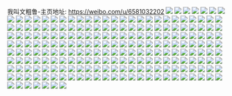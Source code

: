 我叫文粗鲁-主页地址: https://weibo.com/u/6581032202 
![](https://wx4.sinaimg.cn/mw2000/007bnl6Gly1h9hupgt9tjj32c0340e82.jpg) 
![](https://wx4.sinaimg.cn/mw2000/007bnl6Gly1h9hupklya7j32c02lfhdv.jpg) 
![](https://wx4.sinaimg.cn/mw2000/007bnl6Gly1h9hupijglgj32c0340hdu.jpg) 
![](https://wx4.sinaimg.cn/mw2000/007bnl6Gly1h9hupm0wvlj32c0340x6p.jpg) 
![](https://wx4.sinaimg.cn/mw2000/007bnl6Gly1h9hupmwy12j32c02c0hdt.jpg) 
![](https://wx4.sinaimg.cn/mw2000/007bnl6Gly1h9hurbx8asj31w02ioe81.jpg) 
![](https://wx4.sinaimg.cn/mw2000/007bnl6Gly1h9hupn8dnmj31be0zkjwg.jpg) 
![](https://wx4.sinaimg.cn/mw2000/007bnl6Gly1h9hupexfvjj32c02c04qr.jpg) 
![](https://wx4.sinaimg.cn/mw2000/007bnl6Gly1h9hurb7frdj32io1w07wh.jpg) 
![](https://wx4.sinaimg.cn/mw2000/007bnl6Gly1h995ubkrtjj31vh1u9kjl.jpg) 
![](https://wx4.sinaimg.cn/mw2000/007bnl6Gly1h995ubxuaoj30n01dsdla.jpg) 
![](https://wx4.sinaimg.cn/mw2000/007bnl6Gly1h995udxvnuj31w02iou0x.jpg) 
![](https://wx4.sinaimg.cn/mw2000/007bnl6Gly1h995uflhm3j32io1w0npe.jpg) 
![](https://wx4.sinaimg.cn/mw2000/007bnl6Gly1h995uh3qh1j32io1w0npe.jpg) 
![](https://wx4.sinaimg.cn/mw2000/007bnl6Gly1h995uiq2hzj32io1w0b2a.jpg) 
![](https://wx4.sinaimg.cn/mw2000/007bnl6Gly1h95fws0p02j31wn37ku0y.jpg) 
![](https://wx4.sinaimg.cn/mw2000/007bnl6Gly1h8z5fj40dbj315o38cb2a.jpg) 
![](https://wx4.sinaimg.cn/mw2000/007bnl6Gly1h8z5fp0pzjj315o3r0u0x.jpg) 
![](https://wx4.sinaimg.cn/mw2000/007bnl6Gly1h8z5fm1cyvj315o2lo4qp.jpg) 
![](https://wx4.sinaimg.cn/mw2000/007bnl6Gly1h8z5fnlcwdj315o1vt1jb.jpg) 
![](https://wx4.sinaimg.cn/mw2000/007bnl6Gly1h8z5fkt024j315o4edkjm.jpg) 
![](https://wx4.sinaimg.cn/mw2000/007bnl6Gly1h8z5fps4otj315o23w7lu.jpg) 
![](https://wx4.sinaimg.cn/mw2000/007bnl6Gly1h8u6vc1rgej32io1w0u0x.jpg) 
![](https://wx4.sinaimg.cn/mw2000/007bnl6Gly1h8u6vde5r8j31vd1zwhdt.jpg) 
![](https://wx4.sinaimg.cn/mw2000/007bnl6Gly1h8u6vel7r8j32c02c0u0x.jpg) 
![](https://wx4.sinaimg.cn/mw2000/007bnl6Gly1h8u6vfsrdkj32c02c04qq.jpg) 
![](https://wx4.sinaimg.cn/mw2000/007bnl6Gly1h8u6vg4qfcj30k018gn65.jpg) 
![](https://wx4.sinaimg.cn/mw2000/007bnl6Gly1h8u6vhl5wqj31w01w07wi.jpg) 
![](https://wx4.sinaimg.cn/mw2000/007bnl6Gly1h8u6vjfl6mj32io1w0u0y.jpg) 
![](https://wx4.sinaimg.cn/mw2000/007bnl6Gly1h8u6vl4eppj31w02ioe82.jpg) 
![](https://wx4.sinaimg.cn/mw2000/007bnl6Gly1h8u6wii66ij31400u0n97.jpg) 
![](https://wx4.sinaimg.cn/mw2000/007bnl6Gly1h8s6zhu1orj30pb2iohdt.jpg) 
![](https://wx4.sinaimg.cn/mw2000/007bnl6Gly1h8s6zdfoecj315o1pgb1y.jpg) 
![](https://wx4.sinaimg.cn/mw2000/007bnl6Gly1h8s6zb3yvlj30p92io4qp.jpg) 
![](https://wx4.sinaimg.cn/mw2000/007bnl6Gly1h8s6zbzirnj30y02iokh3.jpg) 
![](https://wx4.sinaimg.cn/mw2000/007bnl6Gly1h8s6za42fij315o25g1kx.jpg) 
![](https://wx4.sinaimg.cn/mw2000/007bnl6Gly1h8s6zesziuj30rj2io1kx.jpg) 
![](https://wx4.sinaimg.cn/mw2000/007bnl6Gly1h8s6zgmpv3j315o38he81.jpg) 
![](https://wx4.sinaimg.cn/mw2000/007bnl6Gly1h8s6zdx55mj30k01bcn41.jpg) 
![](https://wx4.sinaimg.cn/mw2000/007bnl6Gly1h8s6zdpjkjj30qk0ikjtw.jpg) 
![](https://wx4.sinaimg.cn/mw2000/007bnl6Gly1h8ps6tdulnj315o63mqv5.jpg) 
![](https://wx4.sinaimg.cn/mw2000/007bnl6Gly1h8ps6uvsffj314b2iohdt.jpg) 
![](https://wx4.sinaimg.cn/mw2000/007bnl6Gly1h8ps6w0gugj315o2loe81.jpg) 
![](https://wx4.sinaimg.cn/mw2000/007bnl6Gly1h8ps6x2wmgj315o2w3kjl.jpg) 
![](https://wx4.sinaimg.cn/mw2000/007bnl6Gly1h8ps711b1gj30qo0qodjh.jpg) 
![](https://wx4.sinaimg.cn/mw2000/007bnl6Gly1h8ps6yzumkj315o2qhkjl.jpg) 
![](https://wx4.sinaimg.cn/mw2000/007bnl6Gly1h8ps6xp1stj315o2yh1cv.jpg) 
![](https://wx4.sinaimg.cn/mw2000/007bnl6Gly1h8ps70mwuej315o4574qq.jpg) 
![](https://wx4.sinaimg.cn/mw2000/007bnl6Gly1h8ps7m5wibj337k2eoe82.jpg) 
![](https://wx4.sinaimg.cn/mw2000/007bnl6Gly1h8krfij5qrj30qo0qodjo.jpg) 
![](https://wx4.sinaimg.cn/mw2000/007bnl6Gly1h8hlfv4f75j315o3arx6p.jpg) 
![](https://wx4.sinaimg.cn/mw2000/007bnl6Gly1h8hlg9e1gyj315o4jpx6p.jpg) 
![](https://wx4.sinaimg.cn/mw2000/007bnl6Gly1h8hlgnqlhtj315o3yx4qq.jpg) 
![](https://wx4.sinaimg.cn/mw2000/007bnl6Gly1h8hlgojxelj30u0140q6i.jpg) 
![](https://wx4.sinaimg.cn/mw2000/007bnl6Gly1h837rb383lj30ec1icq80.jpg) 
![](https://wx4.sinaimg.cn/mw2000/007bnl6Gly1h837ro6bq6j32eo37k4qs.jpg) 
![](https://wx4.sinaimg.cn/mw2000/007bnl6Gly1h821fi19d8j32eo37kx6r.jpg) 
![](https://wx4.sinaimg.cn/mw2000/007bnl6Gly1h819iyqamlj337k2eo4qr.jpg) 
![](https://wx4.sinaimg.cn/mw2000/007bnl6Gly1h7rw2etbtgj31ca1irb29.jpg) 
![](https://wx4.sinaimg.cn/mw2000/007bnl6Gly1h7rw2hs5srj32io1w0qv5.jpg) 
![](https://wx4.sinaimg.cn/mw2000/007bnl6Gly1h7rw2jom1nj31l71021kx.jpg) 
![](https://wx4.sinaimg.cn/mw2000/007bnl6Gly1h7rw2m8tvoj32io1w0e82.jpg) 
![](https://wx4.sinaimg.cn/mw2000/007bnl6Gly1h7oavz3yg8j32qk198kjl.jpg) 
![](https://wx4.sinaimg.cn/mw2000/007bnl6Gly1h7lsrsj3obj337g27o7wi.jpg) 
![](https://wx4.sinaimg.cn/mw2000/007bnl6Gly1h7k9hkw6frj32eo37k4qq.jpg) 
![](https://wx4.sinaimg.cn/mw2000/007bnl6Gly1h7hirw162lj30u02kfaqe.jpg) 
![](https://wx4.sinaimg.cn/mw2000/007bnl6Gly1h7hirua6t7j30u02htwxh.jpg) 
![](https://wx4.sinaimg.cn/mw2000/007bnl6Gly1h7hirs6larj30u027x15h.jpg) 
![](https://wx4.sinaimg.cn/mw2000/007bnl6Gly1h7hirqpnsgj30u02trdq9.jpg) 
![](https://wx4.sinaimg.cn/mw2000/007bnl6Gly1h7hirx128jj30u013zac9.jpg) 
![](https://wx4.sinaimg.cn/mw2000/007bnl6Gly1h7hirwnwz4j318g0k0afy.jpg) 
![](https://wx4.sinaimg.cn/mw2000/007bnl6Gly1h7hirpkwe9j30u01lsqfq.jpg) 
![](https://wx4.sinaimg.cn/mw2000/007bnl6Gly1h7hirxftvwj31400u0gqf.jpg) 
![](https://wx4.sinaimg.cn/mw2000/007bnl6Gly1h7hiryp3g9j30u02c7141.jpg) 
![](https://wx4.sinaimg.cn/mw2000/007bnl6Gly1h6qxpcyd9rj32ip1w1tnk.jpg) 
![](https://wx4.sinaimg.cn/mw2000/007bnl6Gly1h6pt1obs5rj315o1uuwu2.jpg) 
![](https://wx4.sinaimg.cn/mw2000/007bnl6Gly1h6pt1qw8o6j315o5yoe83.jpg) 
![](https://wx4.sinaimg.cn/mw2000/007bnl6Gly1h6pt1svnx3j315o3rbhdu.jpg) 
![](https://wx4.sinaimg.cn/mw2000/007bnl6Gly1h6pt1tw6iij315o1qib1x.jpg) 
![](https://wx4.sinaimg.cn/mw2000/007bnl6Gly1h6ogio7nguj337k2eoe83.jpg) 
![](https://wx4.sinaimg.cn/mw2000/007bnl6Gly1h6ogito3z5j31ok0so4qp.jpg) 
![](https://wx4.sinaimg.cn/mw2000/007bnl6Gly1h6ogivxp3gj315k19447i.jpg) 
![](https://wx4.sinaimg.cn/mw2000/007bnl6Gly1h6o87lv5saj32eo37k44e.jpg) 
![](https://wx4.sinaimg.cn/mw2000/007bnl6Gly1h6o87vob2nj32eo37k7wj.jpg) 
![](https://wx4.sinaimg.cn/mw2000/007bnl6Gly1h6gzdlv7clj30ts11sn76.jpg) 
![](https://wx4.sinaimg.cn/mw2000/007bnl6Gly1h6gzdhjty6j315o0r2wj0.jpg) 
![](https://wx4.sinaimg.cn/mw2000/007bnl6Gly1h6gzdj62pxj315o0zqdlz.jpg) 
![](https://wx4.sinaimg.cn/mw2000/007bnl6Gly1h6gzdg9r8mj30u0140n8m.jpg) 
![](https://wx4.sinaimg.cn/mw2000/007bnl6Gly1h6gzdnc40ij30zg0lw7aq.jpg) 
![](https://wx4.sinaimg.cn/mw2000/007bnl6Gly1h6gzdq9lbhj30ts11w0v0.jpg) 
![](https://wx4.sinaimg.cn/mw2000/007bnl6Gly1h6ffohvy2kj30u05ou4gx.jpg) 
![](https://wx4.sinaimg.cn/mw2000/007bnl6Gly1h6ffoiwf0kj30u04fv4qp.jpg) 
![](https://wx4.sinaimg.cn/mw2000/007bnl6Gly1h6ffok1l05j30u04kvwui.jpg) 
![](https://wx4.sinaimg.cn/mw2000/007bnl6Gly1h6ffokvhksj30u04fvx21.jpg) 
![](https://wx4.sinaimg.cn/mw2000/007bnl6Gly1h6ffoly3cbj30u03je4fr.jpg) 
![](https://wx4.sinaimg.cn/mw2000/007bnl6Gly1h6ffon64odj30u0537gz9.jpg) 
![](https://wx4.sinaimg.cn/mw2000/007bnl6Gly1h6ffooc5ztj30u046ph1f.jpg) 
![](https://wx4.sinaimg.cn/mw2000/007bnl6Gly1h6ffop9hu4j30u03jedtx.jpg) 
![](https://wx4.sinaimg.cn/mw2000/007bnl6Gly1h6ffoq0dkpj30u03vatk7.jpg) 
![](https://wx4.sinaimg.cn/mw2000/007bnl6Gly1h6eiqfqk45j337k2eok2j.jpg) 
![](https://wx4.sinaimg.cn/mw2000/007bnl6Gly1h6eiqo2t68j337k2eonpe.jpg) 
![](https://wx4.sinaimg.cn/mw2000/007bnl6Gly1h6cx813h8qj30hc05cjrv.jpg) 
![](https://wx4.sinaimg.cn/mw2000/007bnl6Gly1h67ljjc76bj337k2eon64.jpg) 
![](https://wx4.sinaimg.cn/mw2000/007bnl6Gly1h60fupjxbbj337k2eok1u.jpg) 
![](https://wx4.sinaimg.cn/mw2000/007bnl6Gly1h5z0tllb7lj327c25s1ky.jpg) 
![](https://wx4.sinaimg.cn/mw2000/007bnl6Gly1h5y4bqdo7mj337k2eohdu.jpg) 
![](https://wx4.sinaimg.cn/mw2000/007bnl6Gly1h5y4brsepuj337k2eoqa5.jpg) 
![](https://wx4.sinaimg.cn/mw2000/007bnl6Gly1h5ups7jg8qj315o39z4jm.jpg) 
![](https://wx4.sinaimg.cn/mw2000/007bnl6Gly1h5ups7xttcj30u00u0guf.jpg) 
![](https://wx4.sinaimg.cn/mw2000/007bnl6Gly1h5ups8aljcj30u0140dps.jpg) 
![](https://wx4.sinaimg.cn/mw2000/007bnl6Gly1h5ups8t3ilj313z0u0h07.jpg) 
![](https://wx4.sinaimg.cn/mw2000/007bnl6Gly1h5uoqwdq4nj335s35sqv7.jpg) 
![](https://wx4.sinaimg.cn/mw2000/007bnl6Gly1h5uoqznq82j335s35s7wl.jpg) 
![](https://wx4.sinaimg.cn/mw2000/007bnl6Gly1h5ts5gyawdj32e92eghe1.jpg) 
![](https://wx4.sinaimg.cn/mw2000/007bnl6Gly1h5ts5hx4r8j333o1nce81.jpg) 
![](https://wx4.sinaimg.cn/mw2000/007bnl6Gly1h5qvpsth5rj32io1w0b29.jpg) 
![](https://wx4.sinaimg.cn/mw2000/007bnl6Gly1h5qvpthodzj32g81mcu0x.jpg) 
![](https://wx4.sinaimg.cn/mw2000/007bnl6Gly1h5of1utm2sj30k018gdka.jpg) 
![](https://wx4.sinaimg.cn/mw2000/007bnl6Gly1h5md7rle8bj30jw0dwjs6.jpg) 
![](https://wx4.sinaimg.cn/mw2000/007bnl6Gly1h5md7s36oqj30u0140gpg.jpg) 
![](https://wx4.sinaimg.cn/mw2000/007bnl6Gly1h5md7slgjvj30u013zadu.jpg) 
![](https://wx4.sinaimg.cn/mw2000/007bnl6Gly1h5md7t16toj31400u0jvx.jpg) 
![](https://wx4.sinaimg.cn/mw2000/007bnl6Gly1h5kznrvyvqj32fo1pw1ky.jpg) 
![](https://wx4.sinaimg.cn/mw2000/007bnl6Gly1h5friier7wj31en1enx54.jpg) 
![](https://wx4.sinaimg.cn/mw2000/007bnl6Gly1h5frijzk7tj32io1kge81.jpg) 
![](https://wx4.sinaimg.cn/mw2000/007bnl6Gly1h5fripj656j32ip1w1x6p.jpg) 
![](https://wx4.sinaimg.cn/mw2000/007bnl6Gly1h5friupk5sj32ip2ip1ky.jpg) 
![](https://wx4.sinaimg.cn/mw2000/007bnl6Gly1h58omk72rqj30u0140q9v.jpg) 
![](https://wx4.sinaimg.cn/mw2000/007bnl6Gly1h57mysfknfj30k00awjtz.jpg) 
![](https://wx4.sinaimg.cn/mw2000/007bnl6Gly1h56iq0acojj30dk0vaju3.jpg) 
![](https://wx4.sinaimg.cn/mw2000/007bnl6Gly1h54qumogn6j337k2eo7wi.jpg) 
![](https://wx4.sinaimg.cn/mw2000/007bnl6Gly1h54quo3hokj337k2eou0y.jpg) 
![](https://wx4.sinaimg.cn/mw2000/007bnl6Gly1h53nrcsg2uj337k2eonpd.jpg) 
![](https://wx4.sinaimg.cn/mw2000/007bnl6Gly1h51xkvku9kj30dr0dajrq.jpg) 
![](https://wx4.sinaimg.cn/mw2000/007bnl6Gly1h4tjwf908uj337k2eonpd.jpg) 
![](https://wx4.sinaimg.cn/mw2000/007bnl6Gly1h4msfkf7dnj30rs88bhdu.jpg) 
![](https://wx4.sinaimg.cn/mw2000/007bnl6Gly1h4ms7bexyzj33k02o07wk.jpg) 
![](https://wx4.sinaimg.cn/mw2000/007bnl6Gly1h4ms7ci3qoj337k2eo000.jpg) 
![](https://wx4.sinaimg.cn/mw2000/007bnl6Gly1h4ms7cujklj31hc0u8tnq.jpg) 
![](https://wx4.sinaimg.cn/mw2000/007bnl6Gly1h4ms7d4y9ij31hc0u8qh2.jpg) 
![](https://wx4.sinaimg.cn/mw2000/007bnl6Gly1h4ftck81wbj30k01c4wju.jpg) 
![](https://wx4.sinaimg.cn/mw2000/007bnl6Gly1h4c7677ezmj31400u0gql.jpg) 
![](https://wx4.sinaimg.cn/mw2000/007bnl6Gly1h4b1jgiftrj30z80juad6.jpg) 
![](https://wx4.sinaimg.cn/mw2000/007bnl6Gly1h4b1jh2j16j30k00zkgo2.jpg) 
![](https://wx4.sinaimg.cn/mw2000/007bnl6Gly1h4b1jhfahhj30kk10kwht.jpg) 
![](https://wx4.sinaimg.cn/mw2000/007bnl6Gly1h4b1jhuncfj31000mw41m.jpg) 
![](https://wx4.sinaimg.cn/mw2000/007bnl6Gly1h4b1jibs66j31900u0100.jpg) 
![](https://wx4.sinaimg.cn/mw2000/007bnl6Gly1h4b1jioqryj30ub0u0adh.jpg) 
![](https://wx4.sinaimg.cn/mw2000/007bnl6Gly1h4b1jj5vmtj313z0u0wi3.jpg) 
![](https://wx4.sinaimg.cn/mw2000/007bnl6Gly1h4b1jjkubnj313z0u0guo.jpg) 
![](https://wx4.sinaimg.cn/mw2000/007bnl6Gly1h4b1jjuj0rj31gx0u041u.jpg) 
![](https://wx4.sinaimg.cn/mw2000/007bnl6Gly1h46a6wezjej337k2eoqv6.jpg) 
![](https://wx4.sinaimg.cn/mw2000/007bnl6Gly1h46a6xlq9oj337k2eob2a.jpg) 
![](https://wx4.sinaimg.cn/mw2000/007bnl6Gly1h450nalui4j31400u0tg9.jpg) 
![](https://wx4.sinaimg.cn/mw2000/007bnl6Gly1h422oy7a35j31al35r7wh.jpg) 
![](https://wx4.sinaimg.cn/mw2000/007bnl6Gly1h422ozyfcrj31am35s1kx.jpg) 
![](https://wx4.sinaimg.cn/mw2000/007bnl6Gly1h422p1nbw1j31cc35s7wh.jpg) 
![](https://wx4.sinaimg.cn/mw2000/007bnl6Gly1h40ic70bswj30pc0kcdix.jpg) 
![](https://wx4.sinaimg.cn/mw2000/007bnl6Gly1h40gq2vpxrj309c09gjrz.jpg) 
![](https://wx4.sinaimg.cn/mw2000/007bnl6Gly1h3wy6w2mt8j30u0140jwa.jpg) 
![](https://wx4.sinaimg.cn/mw2000/007bnl6Gly1h3wy6wll4vj31400u078o.jpg) 
![](https://wx4.sinaimg.cn/mw2000/007bnl6Gly1h3w12zolgdj309k09gwej.jpg) 
![](https://wx4.sinaimg.cn/mw2000/007bnl6Gly1h3tzhmvq3dj30k00bs0ug.jpg) 
![](https://wx4.sinaimg.cn/mw2000/007bnl6Gly1h3tzhn5g20j306o06ot9h.jpg) 
![](https://wx4.sinaimg.cn/mw2000/007bnl6Gly1h3rq0lfsnxj337k2eohdv.jpg) 
![](https://wx4.sinaimg.cn/mw2000/007bnl6Gly1h3rq0mxtubj337k2eonpe.jpg) 
![](https://wx4.sinaimg.cn/mw2000/007bnl6Gly1h3rgx500qgj313z0u0gob.jpg) 
![](https://wx4.sinaimg.cn/mw2000/007bnl6Gly1h3rgx5nidsj30cs1i0mz5.jpg) 
![](https://wx4.sinaimg.cn/mw2000/007bnl6Gly1h3rehlqna2j30k00qk0ua.jpg) 
![](https://wx4.sinaimg.cn/mw2000/007bnl6Gly1h3rehmm20qj30k018gmys.jpg) 
![](https://wx4.sinaimg.cn/mw2000/007bnl6Gly1h3rbt9omhkj30k018gwgg.jpg) 
![](https://wx4.sinaimg.cn/mw2000/007bnl6Gly1h3rbta38vjj31760u040h.jpg) 
![](https://wx4.sinaimg.cn/mw2000/007bnl6Gly1h3r5worlnxj30rz0sgdip.jpg) 
![](https://wx4.sinaimg.cn/mw2000/007bnl6Gly1h3r5wpd565j30r40sg40c.jpg) 
![](https://wx4.sinaimg.cn/mw2000/007bnl6Gly1h3qvja597aj306o06oq2x.jpg) 
![](https://wx4.sinaimg.cn/mw2000/007bnl6Gly1h3qlvanyomj31400u011e.jpg) 
![](https://wx4.sinaimg.cn/mw2000/007bnl6Gly1h3qlxlyvkaj30u014045k.jpg) 
![](https://wx4.sinaimg.cn/mw2000/007bnl6Gly1h3qlxm5hzvj30k00v0408.jpg) 
![](https://wx4.sinaimg.cn/mw2000/007bnl6Gly1h3qlxmdsd7j30u00x0q5n.jpg) 
![](https://wx4.sinaimg.cn/mw2000/007bnl6Gly1h3pykf9uiwj30ec0hsmzd.jpg) 
![](https://wx4.sinaimg.cn/mw2000/007bnl6Gly1h3i8cvi5r3j32ak1sgqv5.jpg) 
![](https://wx4.sinaimg.cn/mw2000/007bnl6Gly1h3i8cxm3faj31t027skjl.jpg) 
![](https://wx4.sinaimg.cn/mw2000/007bnl6Gly1h3i8czhmkij32ip1w14qq.jpg) 
![](https://wx4.sinaimg.cn/mw2000/007bnl6Gly1h3f11dy62vj337k2eohdt.jpg) 
![](https://wx4.sinaimg.cn/mw2000/007bnl6Gly1h3f11l6jszj32ip2ipkjm.jpg) 
![](https://wx4.sinaimg.cn/mw2000/007bnl6Gly1h3f11r2jz1j32ip2ip4qq.jpg) 
![](https://wx4.sinaimg.cn/mw2000/007bnl6Gly1h3aazf3ygbj30k018g76a.jpg) 
![](https://wx4.sinaimg.cn/mw2000/007bnl6Gly1h3a0icavd3j31mc1mcb29.jpg) 
![](https://wx4.sinaimg.cn/mw2000/007bnl6Gly1h3a0il7b7aj31mc25s4qq.jpg) 
![](https://wx4.sinaimg.cn/mw2000/007bnl6Gly1h3a0isen7vj31mc25skjl.jpg) 
![](https://wx4.sinaimg.cn/mw2000/007bnl6Gly1h3a0igojojj31mc25skjl.jpg) 
![](https://wx4.sinaimg.cn/mw2000/007bnl6Gly1h3a0ioyly6j325s1mchdt.jpg) 
![](https://wx4.sinaimg.cn/mw2000/007bnl6Gly1h3a0izn47aj31mc1mc7wh.jpg) 
![](https://wx4.sinaimg.cn/mw2000/007bnl6Gly1h3a0iwq1o3j31mc25sx6p.jpg) 
![](https://wx4.sinaimg.cn/mw2000/007bnl6Gly1h3a0i9ahn3j31mc1mce81.jpg) 
![](https://wx4.sinaimg.cn/mw2000/007bnl6Gly1h3a0j43tjsj325s1mcu0x.jpg) 
![](https://wx4.sinaimg.cn/mw2000/007bnl6Gly1h35l0fcnhaj32eo37ku0y.jpg) 
![](https://wx4.sinaimg.cn/mw2000/007bnl6Gly1h35l0i6o8aj32eo37ke82.jpg) 
![](https://wx4.sinaimg.cn/mw2000/007bnl6Gly1h2x65p513vj30u017676h.jpg) 
![](https://wx4.sinaimg.cn/mw2000/007bnl6Gly1h2vb5sku6pj30kj34x4pi.jpg) 
![](https://wx4.sinaimg.cn/mw2000/007bnl6Gly1h2vb5ue97wj30pi34n7wh.jpg) 
![](https://wx4.sinaimg.cn/mw2000/007bnl6Gly1h2vb5wmmh0j315o3uhx50.jpg) 
![](https://wx4.sinaimg.cn/mw2000/007bnl6Gly1h2vb61uzvmj30wi35rb29.jpg) 
![](https://wx4.sinaimg.cn/mw2000/007bnl6Gly1h2pdkl0ytfj30zk1bedjo.jpg) 
![](https://wx4.sinaimg.cn/mw2000/007bnl6Gly1h2pdklazuoj30qo0k0wgt.jpg) 
![](https://wx4.sinaimg.cn/mw2000/007bnl6Gly1h2pdkljju5j30qo0k00u1.jpg) 
![](https://wx4.sinaimg.cn/mw2000/007bnl6Gly1h2pdklw540j30qo0k0td7.jpg) 
![](https://wx4.sinaimg.cn/mw2000/007bnl6Gly1h2pdkm4dzuj30qo0gawh6.jpg) 
![](https://wx4.sinaimg.cn/mw2000/007bnl6Gly1h2pdkmgojsj30qo0eqq4x.jpg) 
![](https://wx4.sinaimg.cn/mw2000/007bnl6Gly1h2pdkn0vvcj30qo0k00wb.jpg) 
![](https://wx4.sinaimg.cn/mw2000/007bnl6Gly1h2pdkn8ltuj30qo0k0diu.jpg) 
![](https://wx4.sinaimg.cn/mw2000/007bnl6Gly1h2pdkmqck7j30qo0k0dil.jpg) 
![](https://wx4.sinaimg.cn/mw2000/007bnl6Gly1gssznzut51j30kr0krq3v.jpg) 
![](https://wx4.sinaimg.cn/mw2000/007bnl6Gly1gsszo0dq0kj30pa0p9wg2.jpg) 
